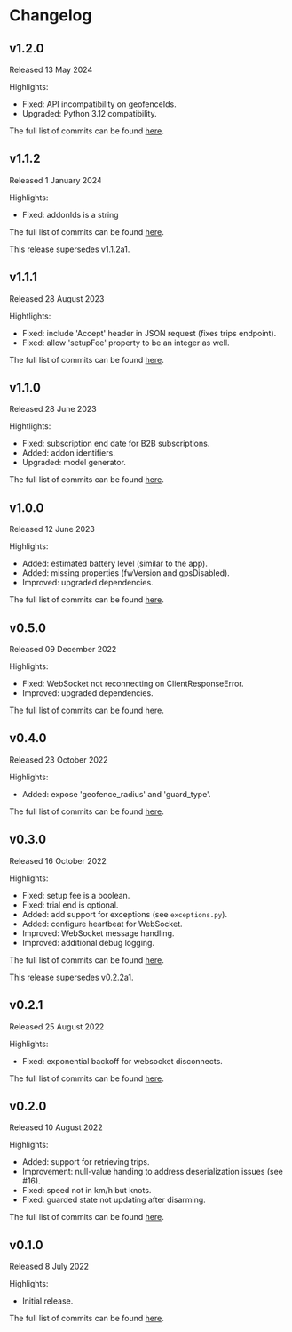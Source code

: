 # Changelog

## v1.2.0
Released 13 May 2024

Highlights:
* Fixed: API incompatibility on geofenceIds.
* Upgraded: Python 3.12 compatibility.

The full list of commits can be found [here](https://github.com/basilfx/aiobiketrax/compare/v1.1.2...v1.2.0).

## v1.1.2
Released 1 January 2024

Highlights:
* Fixed: addonIds is a string

The full list of commits can be found [here](https://github.com/basilfx/aiobiketrax/compare/v1.1.1...v1.1.2).

This release supersedes v1.1.2a1.

## v1.1.1
Released 28 August 2023

Hightlights:
* Fixed: include 'Accept' header in JSON request (fixes trips endpoint).
* Fixed: allow 'setupFee' property to be an integer as well.

The full list of commits can be found [here](https://github.com/basilfx/aiobiketrax/compare/v1.1.0...v1.1.1).

## v1.1.0
Released 28 June 2023

Hightlights:
* Fixed: subscription end date for B2B subscriptions.
* Added: addon identifiers.
* Upgraded: model generator.

The full list of commits can be found [here](https://github.com/basilfx/aiobiketrax/compare/v1.0.0...v1.1.0).

## v1.0.0
Released 12 June 2023

Highlights:
* Added: estimated battery level (similar to the app).
* Added: missing properties (fwVersion and gpsDisabled).
* Improved: upgraded dependencies.

The full list of commits can be found [here](https://github.com/basilfx/aiobiketrax/compare/v0.5.0...v1.0.0).

## v0.5.0
Released 09 December 2022

Highlights:
* Fixed: WebSocket not reconnecting on ClientResponseError.
* Improved: upgraded dependencies.

The full list of commits can be found [here](https://github.com/basilfx/aiobiketrax/compare/v0.4.0...v0.5.0).

## v0.4.0
Released 23 October 2022

Highlights:
* Added: expose 'geofence_radius' and 'guard_type'.

The full list of commits can be found [here](https://github.com/basilfx/aiobiketrax/compare/v0.3.0...v0.4.0).

## v0.3.0
Released 16 October 2022

Highlights:
* Fixed: setup fee is a boolean.
* Fixed: trial end is optional.
* Added: add support for exceptions (see `exceptions.py`).
* Added: configure heartbeat for WebSocket.
* Improved: WebSocket message handling.
* Improved: additional debug logging.

The full list of commits can be found [here](https://github.com/basilfx/aiobiketrax/compare/v0.2.1...v0.3.0).

This release supersedes v0.2.2a1.

## v0.2.1
Released 25 August 2022

Highlights:
* Fixed: exponential backoff for websocket disconnects.

The full list of commits can be found [here](https://github.com/basilfx/aiobiketrax/compare/v0.2.0...v0.2.1).

## v0.2.0
Released 10 August 2022

Highlights:
* Added: support for retrieving trips.
* Improvement: null-value handing to address deserialization issues (see #16).
* Fixed: speed not in km/h but knots.
* Fixed: guarded state not updating after disarming.

The full list of commits can be found [here](https://github.com/basilfx/aiobiketrax/compare/v0.1.0...v0.2.0).

## v0.1.0
Released 8 July 2022

Highlights:
* Initial release.

The full list of commits can be found [here](https://github.com/basilfx/aiobiketrax/compare/e5e9f92e9c91672fa875c00ae4021edcfd61a892...v0.1.0).
